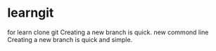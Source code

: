 # learngit
for learn clone git
Creating a new branch is quick.
new commond line
Creating a new branch is quick and simple.
